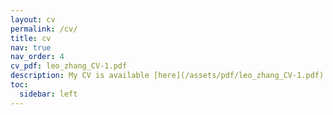 ```yaml
---
layout: cv
permalink: /cv/
title: cv
nav: true
nav_order: 4
cv_pdf: leo_zhang_CV-1.pdf
description: My CV is available [here](/assets/pdf/leo_zhang_CV-1.pdf)
toc:
  sidebar: left
---
```


